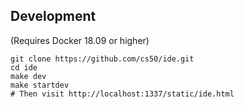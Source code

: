 ## Development

(Requires Docker 18.09 or higher)

```
git clone https://github.com/cs50/ide.git
cd ide
make dev
make startdev
# Then visit http://localhost:1337/static/ide.html
```
